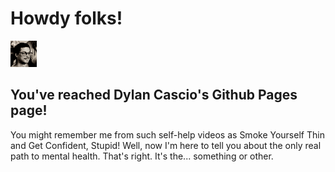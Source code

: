 # Howdy folks!

<img src='/img/g-avatar.jpg' height='42' width='42'></img>
## You've reached Dylan Cascio's Github Pages page!

You might remember me from such self-help videos as Smoke Yourself Thin and Get Confident, Stupid!  Well, now I'm here to tell you about the only real path to mental health. That's right. It's the... something or other.


